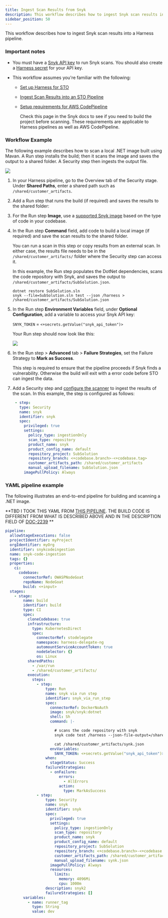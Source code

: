 ```yaml
---
title: Ingest Scan Results from Snyk
description: This workflow describes how to ingest Snyk scan results into a Harness pipeline.  
sidebar_position: 50
---
```


This workflow describes how to ingest Snyk scan results into a Harness pipeline.

### Important notes

* You must have a [Snyk API key](https://docs.snyk.io/snyk-api-info/authentication-for-api) to run Snyk scans. You should also create a [Harness secret](/docs/platform/security/ref-security/secrets-and-log-sanitization/) for your API key.

* This workflow assumes you're familiar with the following:

  * [Set up Harness for STO](../onboard-sto/20-set-up-harness-for-sto.md) 
  * [Ingest Scan Results into an STO Pipeline](../use-sto/ingest-scan-results-into-an-sto-pipeline.md) 
  * [Setup requirements for AWS CodePipeline](https://docs.snyk.io/integrations/ci-cd-integrations/aws-codepipeline-integration/setup-requirements-for-aws-codepipeline)
  
    Check this page in the Snyk docs to see if you need to build the project before scanning. These requirements are applicable to Harness pipelines as well as AWS CodePipeline.  

### Workflow Example

The following example describes how to scan a local .NET image built using Mavan. A Run step installs the build; then it scans the image and saves the output to a shared folder. A Security step then ingests the output file.

![](./static/snyk-scans-pipeline-00.png)

1. In your Harness pipeline, go to the Overview tab of the Security stage. Under **Shared Paths**, enter a shared path such as `/shared/customer_artifacts`.

2. Add a Run step that runs the build (if required) and saves the results to the shared folder:

3. For the Run step **Image**, use a [supported Snyk image](https://github.com/snyk/snyk-images#current-images) based on the type of code in your codebase.  

4. In the Run step **Command** field, add code to build a local image (if required) and save the scan results to the shared folder.  
 
   You can run a scan in this step or copy results from an external scan. In either case, the results file needs to be in the `/shared/customer_artifacts/` folder where the Security step can access it.  
 
   In this example, the Run step  populates the DotNet dependencies, scans the code repository with Snyk, and saves the output to `/shared/customer_artifacts/SubSolution.json`.   

   ```
   dotnet restore SubSolution.sln
   snyk --file=SubSolution.sln test --json /harness > /shared/customer_artifacts/SubSolution.json
   ```

5. In the Run step **Environment Variables** field, under **Optional Configuration**, add a variable to access your Snyk API key:
 
   `SNYK_TOKEN` = `<+secrets.getValue("snyk_api_token")>`  
   
   Your Run step should now look like this:
   
   ![](./static/snyk-scans-run-step-01.png)
 
6. In the Run step > **Advanced** tab > **Failure Strategies**, set the Failure Strategy to **Mark as Success**. 
 
   This step is required to ensure that the pipeline proceeds if Snyk finds a vulnerability. Otherwise the build will exit with a error code before STO can ingest the data.
   
7. Add a Security step and [configure the scanner](../sto-techref-category/security-step-settings-reference#snyk) to ingest the results of the scan. In this example, the step is configured as follows:  
   ```yaml
    - step:
      type: Security
      name: snyk
      identifier: snyk
      spec:
        privileged: true
        settings:
          policy_type: ingestionOnly
          scan_type: repository
          product_name: snyk
          product_config_name: default
          repository_project: SubSolution
          repository_branch: <+codebase.branch>-<+codebase.tag>
          customer_artifacts_path: /shared/customer_artifacts
          manual_upload_filename: SubSolution.json
        imagePullPolicy: Always
   ```      
### YAML pipeline example

The following illustrates an end-to-end pipeline for building and scanning a .NET image.

**TBD I TOOK THIS YAML FROM [THIS PIPELINE](https://qa.harness.io/ng/#/account/BdsgiWzwT7CQFeJl9XkQ3A/ci/orgs/default/projects/STO/pipelines/snykcodeingestion/pipeline-studio/?storeType=INLINE&stageId=build). THE BUILD CODE IS DIFFERENT FROM WHAT IS DESCRIBED ABOVE AND IN THE DESCRIPTION FIELD OF [DOC-2239](https://harness.atlassian.net/browse/DOC-2239) **

```yaml 
pipeline:
  allowStageExecutions: false
  projectIdentifier: myProject
  orgIdentifier: myOrg
  identifier: snykcodeingestion
  name: snyk-code-ingestion
  tags: {}
  properties:
    ci:
      codebase:
        connectorRef: OWASPNodeGoat
        repoName: NodeGoat
        build: <+input>
  stages:
    - stage:
        name: build
        identifier: build
        type: CI
        spec:
          cloneCodebase: true
          infrastructure:
            type: KubernetesDirect
            spec:
              connectorRef: stodelegate
              namespace: harness-delegate-ng
              automountServiceAccountToken: true
              nodeSelector: {}
              os: Linux
          sharedPaths:
            - /var/run
            - /shared/customer_artifacts/
          execution:
            steps:
              - step:
                  type: Run
                  name: snyk via run step
                  identifier: snyk_via_run_step
                  spec:
                    connectorRef: DockerNoAuth
                    image: snyk/snyk:dotnet
                    shell: Sh
                    command: |-

                      # scans the code repository with snyk
                      snyk code test /harness --json-file-output=/shared/customer_artifacts/synk.json

                      cat /shared/customer_artifacts/synk.json
                    envVariables:
                      SNYK_TOKEN: <+secrets.getValue("snyk_api_token")>
                  when:
                    stageStatus: Success
                  failureStrategies:
                    - onFailure:
                        errors:
                          - AllErrors
                        action:
                          type: MarkAsSuccess
              - step:
                  type: Security
                  name: snyk
                  identifier: snyk
                  spec:
                    privileged: true
                    settings:
                      policy_type: ingestionOnly
                      scan_type: repository
                      product_name: snyk
                      product_config_name: default
                      repository_project: SubSolution
                      repository_branch: <+codebase.branch>-<+codebase.tag>
                      customer_artifacts_path: /shared/customer_artifacts
                      manual_upload_filename: synk.json
                    imagePullPolicy: Always
                    resources:
                      limits:
                        memory: 4096Mi
                        cpu: 1000m
                  description: snyk2
                  failureStrategies: []
        variables:
          - name: runner_tag
            type: String
            value: dev

```
   


